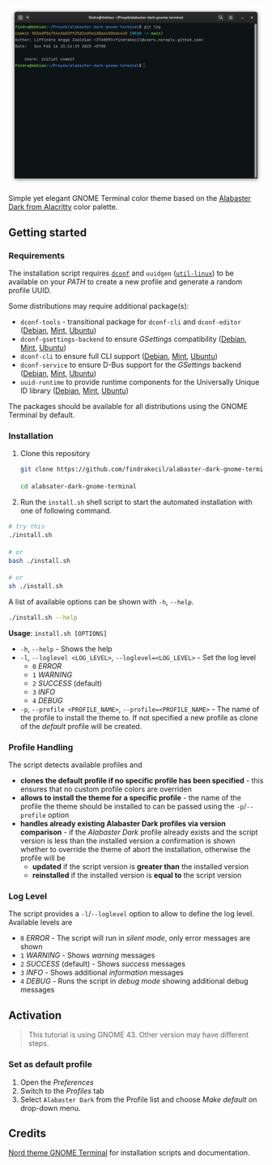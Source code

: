 ![image of gnome terminal](screenshot.png)

Simple yet elegant GNOME Terminal color theme based on the [Alabaster Dark from Alacritty](https://github.com/alacritty/alacritty-theme/blob/master/themes/alabaster_dark.toml) color palette.

## Getting started

### Requirements

The installation script requires [`dconf`](https://wiki.gnome.org/Projects/dconf) and `uuidgen` ([`util-linux`](https://www.kernel.org/pub/linux/utils/util-linux)) to be available on your _PATH_ to create a new profile and generate a random profile UUID.

Some distributions may require additional package(s):

- `dconf-tools` - transitional package for `dconf-cli` and `dconf-editor` ([Debian](https://packages.debian.org/search?keywords=dconf-tools), [Mint](https://community.linuxmint.com/software/view/dconf-tools), [Ubuntu](https://packages.ubuntu.com/search?keywords=dconf-tools))
- `dconf-gsettings-backend` to ensure _GSettings_ compatibility ([Debian](https://packages.debian.org/search?keywords=dconf-gsettings-backend), [Mint](https://community.linuxmint.com/software/view/dconf-gsettings-backend), [Ubuntu](https://packages.ubuntu.com/search?keywords=dconf-gsettings-backend))
- `dconf-cli` to ensure full CLI support ([Debian](https://packages.debian.org/search?keywords=dconf-cli), [Mint](https://community.linuxmint.com/software/view/dconf-cli), [Ubuntu](https://packages.ubuntu.com/search?keywords=dconf-cli))
- `dconf-service` to ensure D-Bus support for the _GSettings_ backend ([Debian](https://packages.debian.org/search?keywords=dconf-service), [Mint](https://community.linuxmint.com/software/view/dconf-service), [Ubuntu](https://packages.ubuntu.com/search?keywords=dconf-service))
- `uuid-runtime` to provide runtime components for the Universally Unique ID library ([Debian](https://packages.debian.org/search?keywords=uuid-runtime), [Mint](https://community.linuxmint.com/software/view/uuid-runtime), [Ubuntu](https://packages.ubuntu.com/search?keywords=uuid-runtime))

The packages should be available for all distributions using the GNOME Terminal by default.

### Installation

1. Clone this repository
   ```sh
   git clone https://github.com/findrakecil/alabaster-dark-gnome-terminal.git

   cd alabsater-dark-gnome-terminal
   ```
2. Run the `install.sh` shell script to start the automated installation with one of following command.

```sh
# try this
./install.sh

# or
bash ./install.sh

# or
sh ./install.sh
```

A list of available options can be shown with `-h`, `--help`.

```sh
./install.sh --help
```

**Usage**: `install.sh [OPTIONS]`

- `-h`, `--help` - Shows the help
- `-l`, `--loglevel <LOG_LEVEL>`, `--loglevel=<LOG_LEVEL>` - Set the log level
  - `0` _ERROR_
  - `1` _WARNING_
  - `2` _SUCCESS_ (default)
  - `3` _INFO_
  - `4` _DEBUG_
- `-p`, `--profile <PROFILE_NAME>`, `--profile=<PROFILE_NAME>` - The name of the profile to install the theme to. If not specified a new profile as clone of the _default_ profile will be created.

### Profile Handling

The script detects available profiles and

- **clones the default profile if no specific profile has been specified** - this ensures that no custom profile colors are overriden
- **allows to install the theme for a specific profile** - the name of the profile the theme should be installed to can be passed using the `-p`/`--profile` option
- **handles already existing Alabaster Dark profiles via version comparison** - if the _Alabaster Dark_ profile already exists and the script version is less than the installed version a confirmation is shown whether to override the theme of abort the installation, otherwise the profile will be
  - **updated** if the script version is **greater than** the installed version
  - **reinstalled** if the installed version is **equal to** the script version

### Log Level

The script provides a `-l`/`--loglevel` option to allow to define the log level. Available levels are

- `0` _ERROR_ - The script will run in _silent mode_, only error messages are shown
- `1` _WARNING_ - Shows _warning_ messages
- `2` _SUCCESS_ (default) - Shows _success_ messages
- `3` _INFO_ - Shows additional _information_ messages
- `4` _DEBUG_ - Runs the script in _debug mode_ showing additional debug messages

## Activation

> This tutorial is using GNOME 43. Other version may have different steps.

### Set as default profile

1. Open the _Preferences_
2. Switch to the _Profiles_ tab
3. Select `Alabaster Dark` from the Profile list and choose _Make default_ on drop-down menu.

## Credits

[Nord theme GNOME Terminal](https://github.com/nordtheme/gnome-terminal) for installation scripts and documentation.
